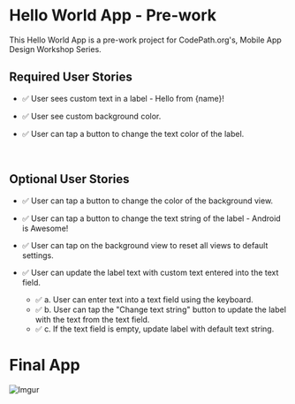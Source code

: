 # Hello World App - Pre-work
This Hello World App is a pre-work project for CodePath.org's, Mobile App Design Workshop Series.



## Required User Stories
- ✅ User sees custom text in a label - Hello from {name}!
- ✅ User see custom background color.
- ✅ User can tap a button to change the text color of the label.
  
  </br>
 

## Optional User Stories
- ✅ User can tap a button to change the color of the background view.

- ✅ User can tap a button to change the text string of the label - Android is Awesome!

- ✅ User can tap on the background view to reset all views to default settings.

- ✅ User can update the label text with custom text entered into the text field.
  - ✅ a. User can enter text into a text field using the keyboard.
  - ✅ b. User can tap the "Change text string" button to update the label with the text from the text field.
  - ✅ c. If the text field is empty, update label with default text string.


# Final App

![Imgur](https://i.imgur.com/NNVoCaB.gifv)
